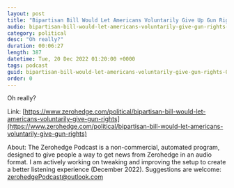 ```yaml
---
layout: post
title: "Bipartisan Bill Would Let Americans Voluntarily Give Up Gun Rights"
audio: bipartisan-bill-would-let-americans-voluntarily-give-gun-rights-0
category: political
desc: "Oh really?"
duration: 00:06:27
length: 387
datetime: Tue, 20 Dec 2022 01:20:00 +0000
tags: podcast
guid: bipartisan-bill-would-let-americans-voluntarily-give-gun-rights-0
order: 0
---
```

Oh really?

Link: [https://www.zerohedge.com/political/bipartisan-bill-would-let-americans-voluntarily-give-gun-rights](https://www.zerohedge.com/political/bipartisan-bill-would-let-americans-voluntarily-give-gun-rights)

About: The Zerohedge Podcast is a non-commercial, automated program, designed to give people a way to get news from Zerohedge in an audio format.  I am actively working on tweaking and improving the setup to create a better listening experience (December 2022).  Suggestions are welcome: [zerohedgePodcast@outlook.com](mailto:zerohedgePodcast@outlook.com)